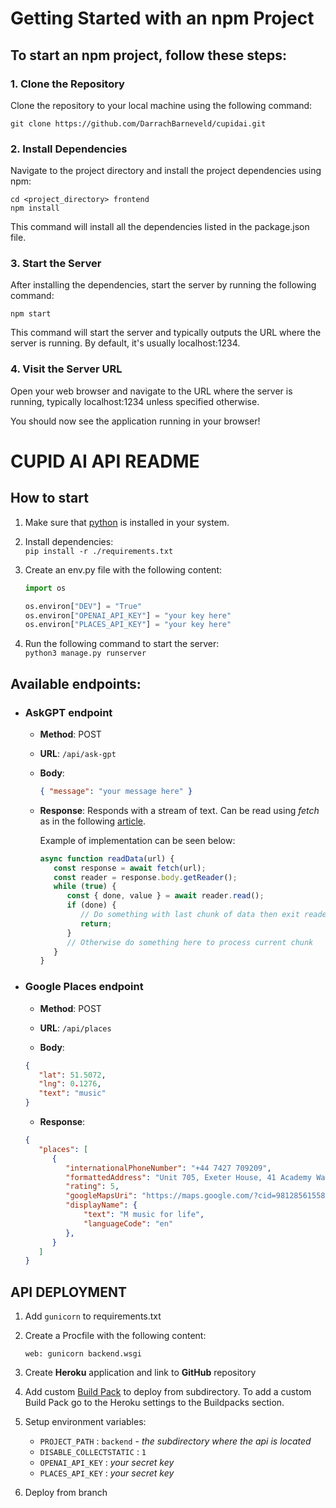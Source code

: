 # Getting Started with an npm Project

## To start an npm project, follow these steps:

### 1. Clone the Repository

Clone the repository to your local machine using the following command:

```
git clone https://github.com/DarrachBarneveld/cupidai.git

```

### 2. Install Dependencies

Navigate to the project directory and install the project dependencies using npm:

```
cd <project_directory> frontend
npm install

```

This command will install all the dependencies listed in the package.json file.

### 3. Start the Server

After installing the dependencies, start the server by running the following command:

```
npm start
```

This command will start the server and typically outputs the URL where the server is running. By default, it's usually localhost:1234.

### 4. Visit the Server URL

Open your web browser and navigate to the URL where the server is running, typically localhost:1234 unless specified otherwise.

You should now see the application running in your browser!

# CUPID AI API README

## How to start

1. Make sure that [python](https://code.visualstudio.com/docs/python/python-tutorial#_install-a-python-interpreter) is installed in your system.
2. Install dependencies: \
   `pip install -r ./requirements.txt`
3. Create an env.py file with the following content:

   ```python
   import os
   
   os.environ["DEV"] = "True"
   os.environ["OPENAI_API_KEY"] = "your key here"
   os.environ["PLACES_API_KEY"] = "your key here"
   ```

4. Run the following command to start the server:\
   `python3 manage.py runserver`

## Available endpoints:

- ### AskGPT endpoint

  - **Method**: POST

  - **URL**: `/api/ask-gpt`

  - **Body**:
    ```json
    { "message": "your message here" }
    ```
  - **Response**:
   Responds with a stream of text. Can be read using *fetch* as in the following [article](https://developer.mozilla.org/en-US/docs/Web/API/Streams_API/Using_readable_streams#consuming_a_fetch_as_a_stream).

      Example of implementation can be seen below:

      ```javascript
      async function readData(url) {
         const response = await fetch(url);
         const reader = response.body.getReader();
         while (true) {
            const { done, value } = await reader.read();
            if (done) {
               // Do something with last chunk of data then exit reader
               return;
            }
            // Otherwise do something here to process current chunk
         }
      }
      ```

- ### Google Places endpoint

  - **Method**: POST

  - **URL**: `/api/places`

  - **Body**:
   ```json
   {
      "lat": 51.5072,
      "lng": 0.1276,
      "text": "music"
   }
    ```
  - **Response**:
   ```json
   {
      "places": [
         {
            "internationalPhoneNumber": "+44 7427 709209",
            "formattedAddress": "Unit 705, Exeter House, 41 Academy Way, Dagenham RM8 2FP, UK",
            "rating": 5,
            "googleMapsUri": "https://maps.google.com/?cid=9812856155803149089",
            "displayName": {
                "text": "M music for life",
                "languageCode": "en"
            },
         }
      ]
   }
   ```



## API DEPLOYMENT
1. Add `gunicorn` to requirements.txt
2. Create a Procfile with the following content:
   ```
   web: gunicorn backend.wsgi
   ```
3. Create **Heroku** application and link to **GitHub** repository
4. Add custom [Build Pack](https://github.com/timanovsky/subdir-heroku-buildpack.git) to deploy from subdirectory. To add a custom Build Pack go to the Heroku settings to the Buildpacks section.
5. Setup environment variables:
   - `PROJECT_PATH` : `backend` - *the subdirectory where the api is located*
   - `DISABLE_COLLECTSTATIC` : `1`
   - `OPENAI_API_KEY` : *your secret key*
   - `PLACES_API_KEY` : *your secret key*

6. Deploy from branch
